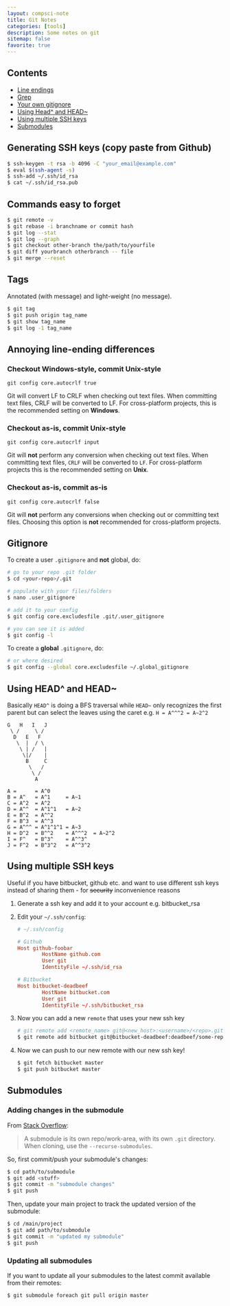 ```yaml
---
layout: compsci-note
title: Git Notes
categories: [tools]
description: Some notes on git
sitemap: false
favorite: true
---
```


## Contents

* [Line endings](#annoying-line-ending-differences)
* [Grep](#grep)
* [Your own gitignore](#your-own-gitignore)
* [Using Head^ and HEAD~](#using-head-and-head)
* [Using multiple SSH keys](#using-multiple-ssh-keys)
* [Submodules](#submodules)

## Generating SSH keys (copy paste from Github)

```bash
$ ssh-keygen -t rsa -b 4096 -C "your_email@example.com"
$ eval $(ssh-agent -s)
$ ssh-add ~/.ssh/id_rsa
$ cat ~/.ssh/id_rsa.pub
```

## Commands easy to forget

```bash
$ git remote -v
$ git rebase -i branchname or commit hash
$ git log --stat
$ git log --graph
$ git checkout other-branch the/path/to/yourfile
$ git diff yourbranch otherbranch -- file
$ git merge --reset

```

## Tags

Annotated (with message) and light-weight (no message).

```bash
$ git tag
$ git push origin tag_name
$ git show tag_name
$ git log -1 tag_name
```

## Annoying line-ending differences

### Checkout Windows-style, commit Unix-style

`git config core.autocrlf true`

Git will convert LF to CRLF when checking out text files. When committing text files, CRLF will be converted to LF. For cross-platform projects, this is the recommended setting on **Windows**.

### Checkout as-is, commit Unix-style

`git config core.autocrlf input`

Git will **not** perform any conversion when checking out text files. When committing text files, `CRLF` will be converted to `LF`. For cross-platform projects this is the recommended setting on **Unix**.

### Checkout as-is, commit as-is

`git config core.autocrlf false`

Git will **not** perform any conversions when checking out or committing text files. Choosing this option is **not** recommended for cross-platform projects.

## Gitignore

To create a user `.gitignore` and **not** global, do:

```bash
# go to your repo .git folder
$ cd <your-repo>/.git

# populate with your files/folders
$ nano .user_gitignore

# add it to your config
$ git config core.excludesfile .git/.user_gitignore

# you can see it is added
$ git config -l
```

To create a **global** `.gitignore`, do:

```bash
# or where desired
$ git config --global core.excludesfile ~/.global_gitignore
```

## Using HEAD^ and HEAD~

Basically `HEAD^` is doing a BFS traversal while `HEAD~` only recognizes the first parent but can select the leaves using the caret e.g. `H = A^^^2 = A~2^2`

```text
G   H   I   J
 \ /     \ /
  D   E   F
   \  |  / \
    \ | /   |
     \|/    |
      B     C
       \   /
        \ /
         A

A =      = A^0
B = A^   = A^1     = A~1
C = A^2  = A^2
D = A^^  = A^1^1   = A~2
E = B^2  = A^^2
F = B^3  = A^^3
G = A^^^ = A^1^1^1 = A~3
H = D^2  = B^^2    = A^^^2  = A~2^2
I = F^   = B^3^    = A^^3^
J = F^2  = B^3^2   = A^^3^2
```

## Using multiple SSH keys

Useful if you have bitbucket, github etc. and want to use different ssh keys instead of sharing them - for ~~security~~
 inconvenience reasons

1. Generate a ssh key and add it to your account e.g. bitbucket_rsa
2. Edit your `~/.ssh/config`:

    ```conf
    # ~/.ssh/config

    # Github
    Host github-foobar
            HostName github.com
            User git
            IdentityFile ~/.ssh/id_rsa

    # Bitbucket
    Host bitbucket-deadbeef
            HostName bitbucket.com
            User git
            IdentityFile ~/.ssh/bitbucket_rsa
    ```

3. Now you can add a new `remote` that uses your new ssh key

    ```bash
    # git remote add <remote_name> git@<new_host>:<username>/<repo>.git
    $ git remote add bitbucket git@bitbucket-deadbeef:deadbeef/some-repo.git
    ```

4. Now we can push to our new remote with our new ssh key!

    ```bash
    $ git fetch bitbucket master
    $ git push bitbucket master
    ```

## Submodules

### Adding changes in the submodule

From [Stack Overflow](https://stackoverflow.com/questions/5542910/how-do-i-commit-changes-in-a-git-submodule):

> A submodule is its own repo/work-area, with its own `.git` directory. When cloning, use the `--recurse-submodules`.

So, first commit/push your submodule's changes:

```bash
$ cd path/to/submodule
$ git add <stuff>
$ git commit -m "submodule changes"
$ git push
```

Then, update your main project to track the updated version of the submodule:

```bash
$ cd /main/project
$ git add path/to/submodule
$ git commit -m "updated my submodule"
$ git push
```

### Updating all submodules

If you want to update all your submodules to the latest commit available from their remotes:

```bash
$ git submodule foreach git pull origin master
```
